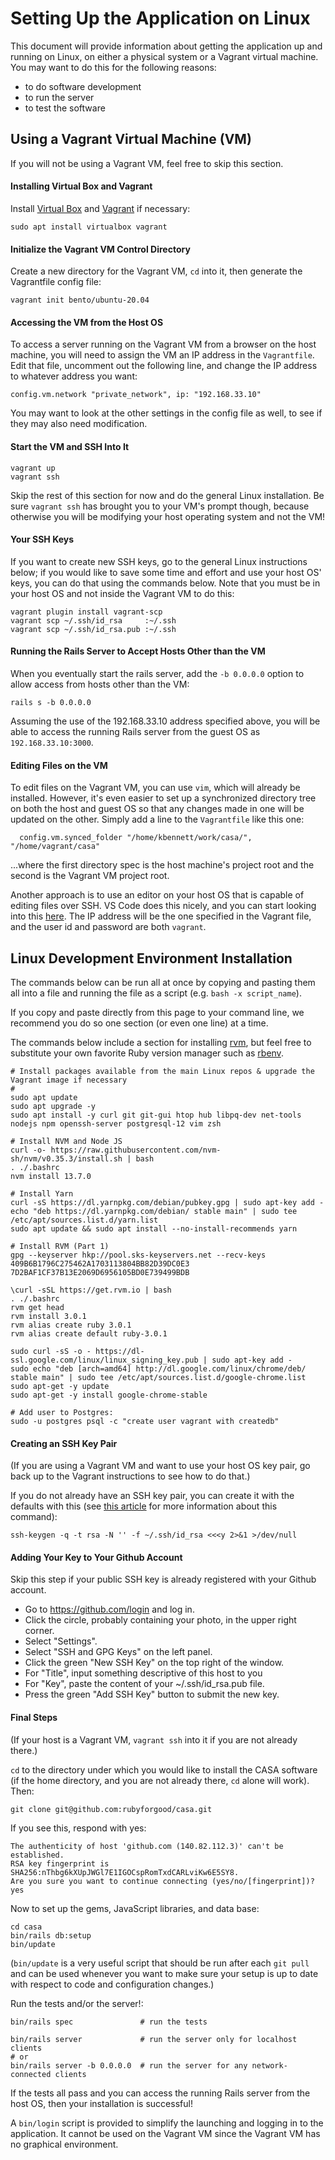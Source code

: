 # Setting Up the Application on Linux

This document will provide information about getting the application up and running on Linux, 
on either a physical system or a Vagrant virtual machine. You may want to do this for the following reasons:

* to do software development
* to run the server
* to test the software


## Using a Vagrant Virtual Machine (VM)

If you will not be using a Vagrant VM, feel free to skip this section.

#### Installing Virtual Box and Vagrant

Install [Virtual Box](https://www.virtualbox.org/) and [Vagrant](https://www.vagrantup.com/) if necessary:

```
sudo apt install virtualbox vagrant
```

#### Initialize the Vagrant VM Control Directory

Create a new directory for the Vagrant VM, `cd` into it, then generate the Vagrantfile config file:
 
```
vagrant init bento/ubuntu-20.04
```

#### Accessing the VM from the Host OS

To access a server running on the Vagrant VM from a browser on the host machine, 
you will need to assign the VM an IP address in the `Vagrantfile`.
Edit that file, uncomment out the following line, and change the IP address to whatever address you want:

```
config.vm.network "private_network", ip: "192.168.33.10"
```

You may want to look at the other settings in the config file as well, to see if they may also need modification.


#### Start the VM and SSH Into It

```
vagrant up
vagrant ssh
```

Skip the rest of this section for now and do the general Linux installation. Be sure `vagrant ssh`
has brought you to your VM's prompt though, because otherwise you will be modifying 
your host operating system and not the VM!

#### Your SSH Keys

If you want to create new SSH keys, go to the general Linux instructions below; if you would like to save some
time and effort and use your host OS' keys, you can do that using the commands below. Note that you must be in
your host OS and not inside the Vagrant VM to do this:

```
vagrant plugin install vagrant-scp
vagrant scp ~/.ssh/id_rsa     :~/.ssh
vagrant scp ~/.ssh/id_rsa.pub :~/.ssh
```

#### Running the Rails Server to Accept Hosts Other than the VM

When you eventually start the rails server, add the `-b 0.0.0.0` option to allow access from hosts other than the VM:

`rails s -b 0.0.0.0`

Assuming the use of the 192.168.33.10 address specified above,
you will be able to access the running Rails server from the guest OS as `192.168.33.10:3000`.


#### Editing Files on the VM

To edit files on the Vagrant VM, you can use `vim`, which will already be installed. However, it's even
easier to set up a synchronized directory tree on both the host and guest OS so that any changes made
in one will be updated on the other. Simply add a line to the `Vagrantfile` like this one:

```
  config.vm.synced_folder "/home/kbennett/work/casa/", "/home/vagrant/casa"
```

...where the first directory spec is the host machine's project root and the second is the Vagrant VM project root.

Another approach is to use an editor on your host OS that is capable of editing files over SSH.
VS Code does this nicely, and you can start looking into this 
[here](https://code.visualstudio.com/docs/remote/ssh-tutorial). The IP address will be the one specified
in the Vagrant file, and the user id and password are both `vagrant`.

## Linux Development Environment Installation

The commands below can be run all at once by copying and pasting them all into a file and running the file as a script
(e.g. `bash -x script_name`).
 
If you copy and paste directly from this page to your command line, we recommend you do so one section (or even one line) at a time.

The commands below include a section for installing [rvm](https://rvm.io/),
but feel free to substitute your own favorite Ruby version manager such as [rbenv](https://github.com/rbenv/rbenv).

```
# Install packages available from the main Linux repos & upgrade the Vagrant image if necessary
# 
sudo apt update
sudo apt upgrade -y
sudo apt install -y curl git git-gui htop hub libpq-dev net-tools nodejs npm openssh-server postgresql-12 vim zsh
```

```
# Install NVM and Node JS
curl -o- https://raw.githubusercontent.com/nvm-sh/nvm/v0.35.3/install.sh | bash
. ./.bashrc
nvm install 13.7.0
```

```
# Install Yarn
curl -sS https://dl.yarnpkg.com/debian/pubkey.gpg | sudo apt-key add -
echo "deb https://dl.yarnpkg.com/debian/ stable main" | sudo tee /etc/apt/sources.list.d/yarn.list
sudo apt update && sudo apt install --no-install-recommends yarn
```

```
# Install RVM (Part 1)
gpg --keyserver hkp://pool.sks-keyservers.net --recv-keys 409B6B1796C275462A1703113804BB82D39DC0E3 7D2BAF1CF37B13E2069D6956105BD0E739499BDB

\curl -sSL https://get.rvm.io | bash
. ./.bashrc
rvm get head
rvm install 3.0.1
rvm alias create ruby 3.0.1
rvm alias create default ruby-3.0.1
```

```# Download the Chrome browser (for RSpec testing):
sudo curl -sS -o - https://dl-ssl.google.com/linux/linux_signing_key.pub | sudo apt-key add -
sudo echo "deb [arch=amd64] http://dl.google.com/linux/chrome/deb/ stable main" | sudo tee /etc/apt/sources.list.d/google-chrome.list
sudo apt-get -y update
sudo apt-get -y install google-chrome-stable
```

```
# Add user to Postgres:
sudo -u postgres psql -c "create user vagrant with createdb"
```

#### Creating an SSH Key Pair

(If you are using a Vagrant VM and want to use your host OS key pair, go back up to the Vagrant
instructions to see how to do that.)

If you do not already have an SSH key pair, you can create it with the defaults with this 
(see [this article](https://stackoverflow.com/questions/43235179/how-to-execute-ssh-keygen-without-prompt#:~:text=If%20you%20don't%20want,flag%20%2Df%20to%20the%20command.&text=This%20way%20user%20will%20not,file(s)%20already%20exist.&text=leave%20out%20the%20%3E%2Fdev%2F,you%20want%20to%20print%20output.)
for more information about this command):

`ssh-keygen -q -t rsa -N '' -f ~/.ssh/id_rsa <<<y 2>&1 >/dev/null`

#### Adding Your Key to Your Github Account

Skip this step if your public SSH key is already registered with your Github account.

* Go to https://github.com/login and log in.
* Click the circle, probably containing your photo, in the upper right corner.
* Select "Settings".
* Select "SSH and GPG Keys" on the left panel.
* Click the green "New SSH Key" on the top right of the window.
* For "Title", input something descriptive of this host to you
* For "Key", paste the content of your ~/.ssh/id_rsa.pub file.
* Press the green "Add SSH Key" button to submit the new key.

#### Final Steps

(If your host is a Vagrant VM, `vagrant ssh` into it if you are not already there.)

`cd` to the directory under which you would like to install the CASA software 
(if the home directory, and you are not already there, `cd` alone will work). Then:

```
git clone git@github.com:rubyforgood/casa.git
```

If you see this, respond with yes:

```
The authenticity of host 'github.com (140.82.112.3)' can't be established.
RSA key fingerprint is SHA256:nThbg6kXUpJWGl7E1IGOCspRomTxdCARLviKw6E5SY8.
Are you sure you want to continue connecting (yes/no/[fingerprint])? yes
```

Now to set up the gems, JavaScript libraries, and data base:

```
cd casa
bin/rails db:setup
bin/update
```

(`bin/update` is a very useful script that should be run after each `git pull` and can be used whenever you want to make sure your setup is up to date with respect to code and configuration changes.)

Run the tests and/or the server!:

```
bin/rails spec               # run the tests

bin/rails server             # run the server only for localhost clients
# or 
bin/rails server -b 0.0.0.0  # run the server for any network-connected clients
```

If the tests all pass and you can access the running Rails server from the host OS,
then your installation is successful!

A `bin/login` script is provided to simplify the launching and logging in to the application. It cannot be used on the Vagrant VM since the Vagrant VM has no graphical environment.
